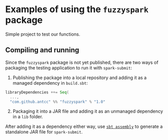 # Examples of using the `fuzzyspark` package

Simple project to test our functions.

## Compiling and running

Since the `fuzzyspark` package is not yet published, there are two ways of packaging the testing application to run it with `spark-submit`:

1. Publishing the package into a local repository and adding it as a managed dependency in `build.sbt`:

```scala
libraryDependencies ++= Seq(
  ...,
  "com.github.antcc" %% "fuzzyspark" % "1.0"
```

2. Packaging it into a JAR file and adding it as an unmanaged dependency in a `lib` folder.

After adding it as a dependency either way, use [`sbt assembly`](https://github.com/sbt/sbt-assembly/) to generate a standalone JAR file for `spark-submit`.
